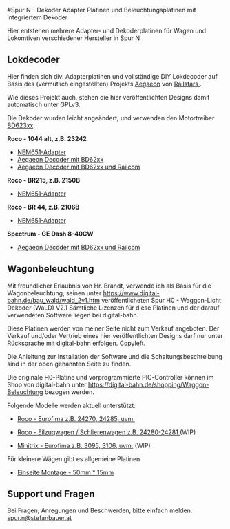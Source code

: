 #Spur N - Dekoder Adapter Platinen und Beleuchtungsplatinen mit integriertem Dekoder

Hier entstehen mehrere Adapter- und Dekoderplatinen für Wagen und Lokomtiven verschiedener Hersteller in Spur N


## Lokdecoder

Hier finden sich div. Adapterplatinen und vollständige DIY Lokdecoder auf Basis des (vermutlich eingestellten) Projekts [Aegaeon](https://github.com/Railstars/Aegaeon) von [Railstars
](http://railstars.com/).
 
Wie dieses Projekt auch, stehen die hier veröffentlichten Designs damit automatisch unter GPLv3.

Die Dekoder wurden leicht angeändert, und verwenden den Motortreiber [BD623xx](http://rohmfs.rohm.com/en/products/databook/datasheet/ic/motor/dc/bd623x-e.pdf). 

**Roco - 1044 alt, z.B. 23242**

- [NEM651-Adapter](./loc-decoder/Roco/1044/NEM-651%20Adapter)
- [Aegaeon Decoder mit BD62xx](./loc-decoder/Roco/1044/Decoder-BD62xx)
- [Aegaeon Decoder mit BD62xx und Railcom](./loc-decoder/Roco/1044/Decoder-BD62xx-Railcom)

**Roco - BR215, z.B. 2150B**

- [NEM651-Adapter](./loc-decoder/Roco/BR215)

**Roco - BR 44, z.B. 2106B**

- [NEM651-Adapter](./loc-decoder/Roco/BR44)

**Spectrum - GE Dash 8-40CW**

- [Aegaeon Decoder mit BD62xx und Railcom](./loc-decoder/Spectrum/GE%20Dash%208-40CW-Railcom)

## Wagonbeleuchtung

Mit freundlicher Erlaubnis von Hr. Brandt, verwende ich als Basis für die Wagonbeleuchtung, seinen unter 
https://www.digital-bahn.de/bau_wald/wald_2v1.htm veröffentlicheten Spur H0 - Waggon-Licht Dekoder (WaLD) V2.1
Sämtliche Lizenzen für diese Platinen und der darauf verwendeten Software liegen bei digital-bahn. 

Diese Platinen werden von meiner Seite nicht zum Verkauf angeboten. 
Der Verkauf und/oder Vertrieb eines hier veröffentlichten Designs darf nur unter Rücksprache mit digital-bahn erfolgen. Copyleft.

Die Anleitung zur Installation der Software und die Schaltungsbeschreibung sind in der oben genannten Seite zu finden.

Die originale H0-Platine und vorprogrammierte PIC-Controller können im Shop von digital-bahn unter https://digital-bahn.de/shopping/Waggon-Beleuchtung bezogen werden.   


Folgende Modelle werden aktuell unterstützt:

- [Roco - Eurofima z.B. 24270, 24285, uvm.](./wagon-light/Roco/Eurofima)

- [Roco - Eilzugwagen / Schlierenwagen z.B. 24280-24281 ](./wagon-light/Roco/Eilzugwagen) (WIP)

- [Minitrix - Eurofima z.B. 3095, 3106, uvm.](./wagon-light/Minitrix/Eurofima) (WIP)


Für kleinere Wägen gibt es allgemeine Platinen

- [Einseite Montage - 50mm * 15mm](./wagon-light/common/50x15)

## Support und Fragen

Bei Fragen, Anregungen und Beschwerden, bitte einfach melden. 
spur.n@stefanbauer.at